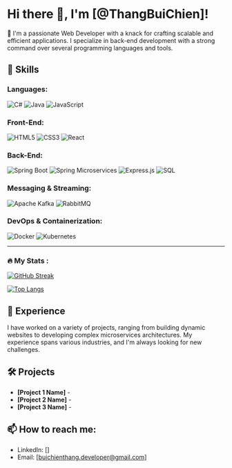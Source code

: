 # Hi there 👋, I'm [@ThangBuiChien]!

👀 I'm a passionate Web Developer with a knack for crafting scalable and efficient applications. I specialize in back-end development with a strong command over several programming languages and tools. 

## 🚀 Skills

### Languages:
![C#](https://img.shields.io/badge/C%23-239120?style=for-the-badge&logo=c-sharp&logoColor=white)
![Java](https://img.shields.io/badge/Java-ED8B00?style=for-the-badge&logo=java&logoColor=white)
![JavaScript](https://img.shields.io/badge/JavaScript-F7DF1E?style=for-the-badge&logo=javascript&logoColor=black)

### Front-End:
![HTML5](https://img.shields.io/badge/HTML5-E34F26?style=for-the-badge&logo=html5&logoColor=white)
![CSS3](https://img.shields.io/badge/CSS3-1572B6?style=for-the-badge&logo=css3&logoColor=white)
![React](https://img.shields.io/badge/-ReactJs-61DAFB?logo=react&logoColor=white&style=for-the-badge)

### Back-End:
![Spring Boot](https://img.shields.io/badge/Spring_Boot-6DB33F?style=for-the-badge&logo=spring-boot&logoColor=white)
![Spring Microservices](https://img.shields.io/badge/Spring_Microservices-6DB33F?style=for-the-badge&logo=spring&logoColor=white)
![Express.js](https://img.shields.io/badge/Express%20js-000000?style=for-the-badge&logo=express&logoColor=white)
![SQL](https://img.shields.io/badge/SQL-4479A1?style=for-the-badge&logo=sql&logoColor=white)

### Messaging & Streaming:
![Apache Kafka](https://img.shields.io/badge/Apache%20Kafka-231F20?style=for-the-badge&logo=apache-kafka&logoColor=white)
![RabbitMQ](https://img.shields.io/badge/RabbitMQ-FF6600?style=for-the-badge&logo=rabbitmq&logoColor=white)

### DevOps & Containerization:
![Docker](https://img.shields.io/badge/Docker-2496ED?style=for-the-badge&logo=docker&logoColor=white)
![Kubernetes](https://img.shields.io/badge/Kubernetes-326CE5?style=for-the-badge&logo=kubernetes&logoColor=white)

---

### :fire: My Stats :
[![GitHub Streak](http://github-readme-streak-stats.herokuapp.com?user=ThangBuiChien&theme=light&background=FFFFFF)](https://git.io/streak-stats)

[![Top Langs](https://github-readme-stats.vercel.app/api/top-langs/?username=ThangBuiChien&layout=compact&theme=default)](https://github.com/anuraghazra/github-readme-stats)





## 💼 Experience
I have worked on a variety of projects, ranging from building dynamic websites to developing complex microservices architectures. My experience spans various industries, and I'm always looking for new challenges.

## 🛠️ Projects
- **[Project 1 Name]** -
- **[Project 2 Name]** - 
- **[Project 3 Name]** -

## 📫 How to reach me:
- LinkedIn: []
- Email: [buichienthang.developer@gmail.com]
